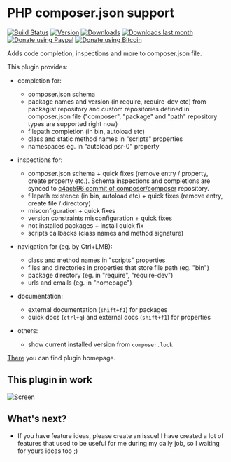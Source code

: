# PHP composer.json support
[![Build Status](https://travis-ci.org/psliwa/idea-composer-plugin.svg?branch=master)](https://travis-ci.org/psliwa/idea-composer-plugin)
[![Version](http://phpstorm.espend.de/badge/7631/version)](https://plugins.jetbrains.com/plugin/7631)
[![Downloads](http://phpstorm.espend.de/badge/7631/downloads)](https://plugins.jetbrains.com/plugin/7631)
[![Downloads last month](http://phpstorm.espend.de/badge/7631/last-month)](https://plugins.jetbrains.com/plugin/7631)
[![Donate using Paypal](https://img.shields.io/badge/donate-paypal-yellow.svg)](https://www.paypal.me/psliwa)
[![Donate using Bitcoin](https://img.shields.io/badge/donate-bitcoin-yellow.svg)](https://blockchain.info/address/1Q6f6ZAqYFVzSaBf9AZJ6Ba948jjmQJU4A)


Adds code completion, inspections and more to composer.json file.

This plugin provides:

* completion for:
    * composer.json schema
    * package names and version (in require, require-dev etc) from packagist repository and custom repositories defined in composer.json file ("composer", "package" and "path" repository types are supported right now)
    * filepath completion (in bin, autoload etc)
    * class and static method names in "scripts" properties
    * namespaces eg. in "autoload.psr-0" property

* inspections for:
    * composer.json schema + quick fixes (remove entry / property, create property etc.). Schema inspections and completions are synced to [c4ac596 commit of composer/composer][3] repository.
    * filepath existence (in bin, autoload etc) + quick fixes (remove entry, create file / directory)
    * misconfiguration + quick fixes
    * version constraints misconfiguration + quick fixes
    * not installed packages + install quick fix
    * scripts callbacks (class names and method signature)

* navigation for (eg. by Ctrl+LMB):
    * class and method names in "scripts" properties
    * files and directories in properties that store file path (eg. "bin")
    * package directory (eg. in "require", "require-dev")
    * urls and emails (eg. in "homepage")

* documentation:
    * external documentation (`shift+f1`) for packages
    * quick docs (`ctrl+q`) and external docs (`shift+f1`) for properties

* others:
    * show current installed version from `composer.lock`

[There][2] you can find plugin homepage.

## This plugin in work

![Screen][1]

## What's next?

* If you have feature ideas, please create an issue! I have created a lot of features that used to be useful
for me during my daily job, so I waiting for yours ideas too ;)

[1]: https://plugins.jetbrains.com/files/7631/screenshot_14847.png
[2]: https://plugins.jetbrains.com/plugin/7631
[3]: https://github.com/composer/composer/commit/c4ac596
